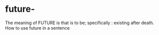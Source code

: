 # future-
The meaning of FUTURE is that is to be; specifically : existing after death. How to use future in a sentence
